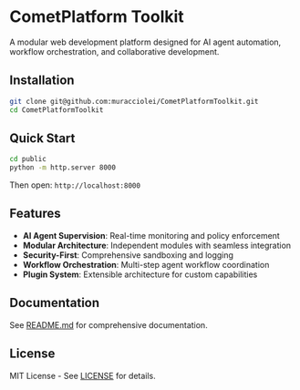 # CometPlatform Toolkit

A modular web development platform designed for AI agent automation, workflow orchestration, and collaborative development.

## Installation

```bash
git clone git@github.com:muracciolei/CometPlatformToolkit.git
cd CometPlatformToolkit
```

## Quick Start

```bash
cd public
python -m http.server 8000
```

Then open: `http://localhost:8000`

## Features

- **AI Agent Supervision**: Real-time monitoring and policy enforcement
- **Modular Architecture**: Independent modules with seamless integration
- **Security-First**: Comprehensive sandboxing and logging
- **Workflow Orchestration**: Multi-step agent workflow coordination
- **Plugin System**: Extensible architecture for custom capabilities

## Documentation

See [README.md](README.md) for comprehensive documentation.

## License

MIT License - See [LICENSE](LICENSE) for details.